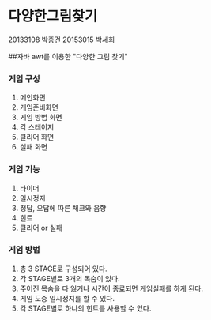 # 다양한그림찾기

20133108 박종건   20153015 박세희

##자바 awt를 이용한 "다양한 그림 찾기"

### 게임 구성
1. 메인화면
2. 게임준비화면
3. 게임 방법 화면
4. 각 스테이지
5. 클리어 화면
6. 실패 화면

### 게임 기능
1. 타이머
2. 일시정지
3. 정답, 오답에 따른 체크와 음향
4. 힌트
5. 클리어 or 실패

### 게임 방법
1. 총 3 STAGE로 구성되어 있다.
2. 각 STAGE별로 3개의 목숨이 있다.
3. 주어진 목숨을 다 잃거나 시간이 종료되면 게임실패를 하게 된다.
4. 게임 도중 일시정지를 할 수 있다.
5. 각 STAGE별로 하나의 힌트를 사용할 수 있다.
